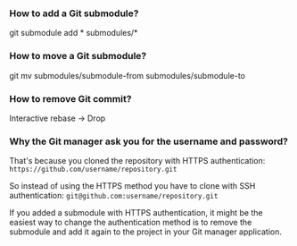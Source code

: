 
### How to add a Git submodule?

git submodule add * submodules/*

### How to move a Git submodule?

git mv submodules/submodule-from submodules/submodule-to

### How to remove Git commit?

Interactive rebase -> Drop

### Why the Git manager ask you for the username and password?

That's because you cloned the repository with HTTPS authentication:
`https://github.com/username/repository.git`

So instead of using the HTTPS method you have to clone with SSH authentication:
`git@github.com:username/repository.git`

If you added a submodule with HTTPS authentication, it might be the easiest
way to change the authentication method is to remove the submodule and add
it again to the project in your Git manager application.
